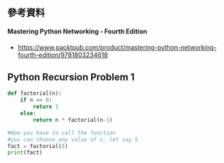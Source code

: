 ## 參考資料

#### Mastering Python Networking - Fourth Edition
- https://www.packtpub.com/product/mastering-python-networking-fourth-edition/9781803234618


## Python Recursion Problem 1
```python
def factorial(n):
    if n == 0:
        return 1
    else:
        return n * factorial(n-1)

#Now you have to call the function
#you can choose any value of n, let say 5
fact = factorial(5)
print(fact)
```
